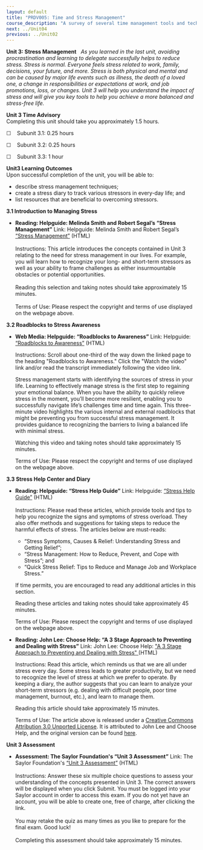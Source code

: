 ```yaml
---
layout: default
title: "PRDV005: Time and Stress Management"
course_description: "A survey of several time management tools and techniques that can be applied to most work and life situations."
next: ../Unit04
previous: ../Unit02
---
```

**Unit 3: Stress Management** <span id="3"></span> 
*As you learned in the last unit, avoiding procrastination and learning
to delegate successfully helps to reduce stress. Stress is normal.
Everyone feels stress related to work, family, decisions, your future,
and more. Stress is both physical and mental and can be caused by major
life events such as illness, the death of a loved one, a change in
responsibilities or expectations at work, and job promotions, loss, or
changes. Unit 3 will help you understand the impact of stress and will
give you key tools to help you achieve a more balanced and stress-free
life.*

**Unit 3 Time Advisory**  
Completing this unit should take you approximately 1.5 hours.  
  
 ☐    Subunit 3.1: 0.25 hours  
  
 ☐    Subunit 3.2: 0.25 hours  
  
 ☐    Subunit 3.3: 1 hour

**Unit3 Learning Outcomes**  
Upon successful completion of the unit, you will be able to:
-   describe stress management techniques;
-   create a stress diary to track various stressors in every-day life;
    and
-   list resources that are beneficial to overcoming stressors.

**3.1 Introduction to Managing Stress** <span id="3.1"></span> 
-   **Reading: Helpguide: Melinda Smith and Robert Segal’s “Stress
    Management”**
    Link: Helpguide: Melinda Smith and Robert Segal’s [“Stress
    Management”](http://www.helpguide.org/mental/stress_management_relief_coping.htm)
    (HTML)  
        
     Instructions: This article introduces the concepts contained in
    Unit 3 relating to the need for stress management in our lives. For
    example, you will learn how to recognize your long- and short-term
    stressors as well as your ability to frame challenges as either
    insurmountable obstacles or potential opportunities.  
        
     Reading this selection and taking notes should take approximately
    15 minutes.  
        
     Terms of Use: Please respect the copyright and terms of use
    displayed on the webpage above.

**3.2 Roadblocks to Stress Awareness** <span id="3.2"></span> 
-   **Web Media: Helpguide: “Roadblocks to Awareness”**
    Link: Helpguide: [“Roadblocks to
    Awareness”](http://www.helpguide.org/emotional-intelligence-toolkit/video-transcripts.htm)
    (HTML)  
      
     Instructions: Scroll about one-third of the way down the linked
    page to the heading "Roadblocks to Awareness." Click the "Watch the
    video" link and/or read the transcript immediately following the
    video link.  
      
     Stress management starts with identifying the sources of stress in
    your life. Learning to effectively manage stress is the first step
    to regaining your emotional balance. When you have the ability to
    quickly relieve stress in the moment, you’ll become more resilient,
    enabling you to successfully navigate life’s challenges time and
    time again. This three-minute video highlights the various internal
    and external roadblocks that might be preventing you from successful
    stress management. It provides guidance to recognizing the barriers
    to living a balanced life with minimal stress.  
      
     Watching this video and taking notes should take approximately 15
    minutes.  
      
     Terms of Use: Please respect the copyright and terms of use
    displayed on the webpage above.

**3.3 Stress Help Center and Diary** <span id="3.3"></span> 
-   **Reading: Helpguide: “Stress Help Guide”**
    Link: Helpguide: [“Stress Help
    Guide”](http://www.helpguide.org/topics/stress.htm) (HTML)  
        
     Instructions: Please read these articles, which provide tools and
    tips to help you recognize the signs and symptoms of stress
    overload. They also offer methods and suggestions for taking steps
    to reduce the harmful effects of stress. The articles below are
    must-reads:  

    -   “Stress Symptoms, Causes & Relief: Understanding Stress and
        Getting Relief”;
    -   “Stress Management: How to Reduce, Prevent, and Cope with
        Stress”; and
    -   “Quick Stress Relief: Tips to Reduce and Manage Job and
        Workplace Stress.”

    If time permits, you are encouraged to read any additional articles
    in this section.  
      
     Reading these articles and taking notes should take approximately
    45 minutes.  
      
     Terms of Use: Please respect the copyright and terms of use
    displayed on the webpage above.

-   **Reading: John Lee: Choose Help: “A 3 Stage Approach to Preventing
    and Dealing with Stress”**
    Link: John Lee: Choose Help: ["A 3 Stage Approach to Preventing and
    Dealing with
    Stress" ](http://www.choosehelp.com/topics/stress-burnout/a-3-stage-approach-to-preventing-and-dealing-with-stress)(HTML)  
      
     Instructions: Read this article, which reminds us that we are all
    under stress every day. Some stress leads to greater productivity,
    but we need to recognize the level of stress at which we prefer to
    operate. By keeping a diary, the author suggests that you can learn
    to analyze your short-term stressors (e.g. dealing with difficult
    people, poor time management, burnout, etc.), and learn to manage
    them.   
      
     Reading this article should take approximately 15 minutes.  
      
     Terms of Use: The article above is released under a [Creative
    Commons Attribution 3.0 Unported
    License](http://creativecommons.org/licenses/by/3.0/). It is
    attributed to John Lee and Choose Help, and the original version can
    be found
    [here](http://www.choosehelp.com/topics/stress-burnout/a-3-stage-approach-to-preventing-and-dealing-with-stress).

**Unit 3 Assessment** <span id="3.4"></span> 
-   **Assessment: The Saylor Foundation's “Unit 3 Assessment”**
    Link: The Saylor Foundation's [“Unit 3
    Assessment”](http://school.saylor.org/mod/quiz/view.php?id=1601) (HTML)  
        
     Instructions: Answer these six multiple choice questions to assess
    your understanding of the concepts presented in Unit 3. The correct
    answers will be displayed when you click Submit. You must be logged
    into your Saylor account in order to access this exam. If you do not
    yet have an account, you will be able to create one, free of charge,
    after clicking the link.  
        
     You may retake the quiz as many times as you like to prepare for
    the final exam. Good luck!  
        
     Completing this assessment should take approximately 15 minutes.


